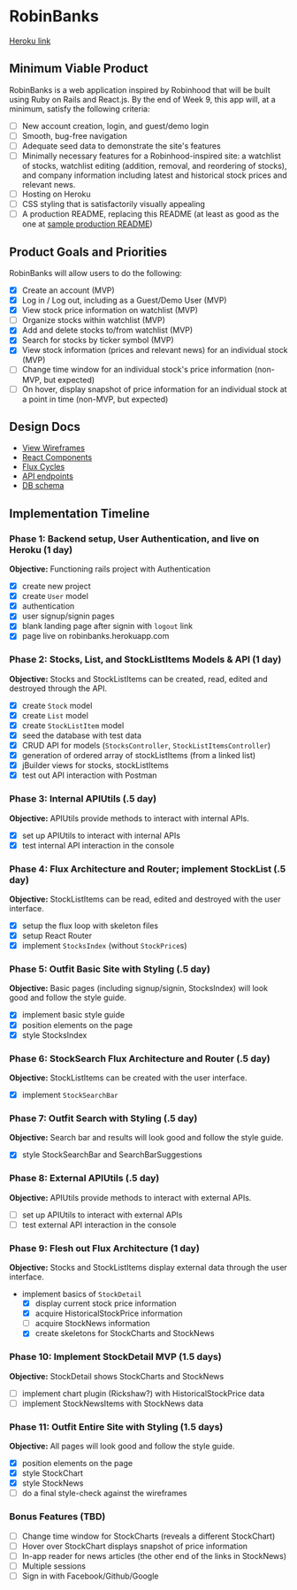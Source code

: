 # RobinBanks

[Heroku link][robinbanks]

[robinbanks]: http://www.robinbanks.herokuapp.com

## Minimum Viable Product

RobinBanks is a web application inspired by Robinhood that will be built using Ruby on Rails and React.js.  By the end of Week 9, this app will, at a minimum, satisfy the following criteria:

- [ ] New account creation, login, and guest/demo login
- [ ] Smooth, bug-free navigation
- [ ] Adequate seed data to demonstrate the site's features
- [ ] Minimally necessary features for a Robinhood-inspired site: a watchlist of stocks, watchlist editing (addition, removal, and reordering of stocks), and company information including latest and historical stock prices and relevant news.
- [ ] Hosting on Heroku
- [ ] CSS styling that is satisfactorily visually appealing
- [ ] A production README, replacing this README (at least as good as the one at [sample production README](https://github.com/appacademy/sample-project-proposal/blob/master/docs/production_readme.md))

## Product Goals and Priorities

RobinBanks will allow users to do the following:

<!-- This is a Markdown checklist. Use it to keep track of your
progress. Put an x between the brackets for a checkmark: [x] -->

- [x] Create an account (MVP)
- [x] Log in / Log out, including as a Guest/Demo User (MVP)
- [x] View stock price information on watchlist (MVP)
- [ ] Organize stocks within watchlist (MVP)
- [x] Add and delete stocks to/from watchlist (MVP)
- [x] Search for stocks by ticker symbol (MVP)
- [x] View stock information (prices and relevant news) for an individual stock (MVP)
- [ ] Change time window for an individual stock's price information (non-MVP, but expected)
- [ ] On hover, display snapshot of price information for an individual stock at a point in time (non-MVP, but expected)

## Design Docs
* [View Wireframes][views]
* [React Components][components]
* [Flux Cycles][flux-cycles]
* [API endpoints][api-endpoints]
* [DB schema][schema]

[views]: ./docs/views.md
[components]: ./docs/components.md
[flux-cycles]: ./docs/flux-cycles.md
[api-endpoints]: ./docs/api-endpoints.md
[schema]: ./docs/schema.md

## Implementation Timeline

### Phase 1: Backend setup, User Authentication, and live on Heroku (1 day)

**Objective:** Functioning rails project with Authentication

- [x] create new project
- [x] create `User` model
- [x] authentication
- [x] user signup/signin pages
- [x] blank landing page after signin with `logout` link
- [x] page live on robinbanks.herokuapp.com

### Phase 2: Stocks, List, and StockListItems Models & API (1 day)

**Objective:** Stocks and StockListItems can be created, read, edited and destroyed through
the API.

- [x] create `Stock` model
- [x] create `List` model
- [x] create `StockListItem` model
- [x] seed the database with test data
- [x] CRUD API for models (`StocksController`, `StockListItemsController`)
- [x] generation of ordered array of stockListItems (from a linked list)
- [x] jBuilder views for stocks, stockListItems
- [x] test out API interaction with Postman

### Phase 3: Internal APIUtils (.5 day)

**Objective:** APIUtils provide methods to interact with internal APIs.

- [x] set up APIUtils to interact with internal APIs
- [x] test internal API interaction in the console

### Phase 4: Flux Architecture and Router; implement StockList (.5 day)

**Objective:** StockListItems can be read, edited and destroyed with the
user interface.

- [x] setup the flux loop with skeleton files
- [x] setup React Router
- [x] implement `StocksIndex` (without `StockPrice`s)

### Phase 5: Outfit Basic Site with Styling (.5 day)

**Objective:** Basic pages (including signup/signin, StocksIndex) will look good and follow the style guide.

- [x] implement basic style guide
- [x] position elements on the page
- [x] style StocksIndex

### Phase 6: StockSearch Flux Architecture and Router (.5 day)

**Objective:** StockListItems can be created with the user interface.

- [x] implement `StockSearchBar`

### Phase 7: Outfit Search with Styling (.5 day)

**Objective:** Search bar and results will look good and follow the style guide.

- [x] style StockSearchBar and SearchBarSuggestions

### Phase 8: External APIUtils (.5 day)

**Objective:** APIUtils provide methods to interact with external APIs.

- [ ] set up APIUtils to interact with external APIs
- [ ] test external API interaction in the console

### Phase 9: Flesh out Flux Architecture (1 day)

**Objective:** Stocks and StockListItems display external data through the user interface.

- implement basics of `StockDetail`
  - [x] display current stock price information
  - [x] acquire HistoricalStockPrice information
  - [ ] acquire StockNews information
  - [x] create skeletons for StockCharts and StockNews

### Phase 10: Implement StockDetail MVP (1.5 days)

**Objective:** StockDetail shows StockCharts and StockNews

- [ ] implement chart plugin (Rickshaw?) with HistoricalStockPrice data
- [ ] implement StockNewsItems with StockNews data

### Phase 11: Outfit Entire Site with Styling (1.5 days)

**Objective:** All pages will look good and follow the style guide.

- [x] position elements on the page
- [x] style StockChart
- [x] style StockNews
- [ ] do a final style-check against the wireframes

### Bonus Features (TBD)
- [ ] Change time window for StockCharts (reveals a different StockChart)
- [ ] Hover over StockChart displays snapshot of price information
- [ ] In-app reader for news articles (the other end of the links in StockNews)
- [ ] Multiple sessions
- [ ] Sign in with Facebook/Github/Google

[phase-one]: ./docs/phases/phase1.md
[phase-two]: ./docs/phases/phase2.md
[phase-three]: ./docs/phases/phase3.md
[phase-four]: ./docs/phases/phase4.md
[phase-five]: ./docs/phases/phase5.md
